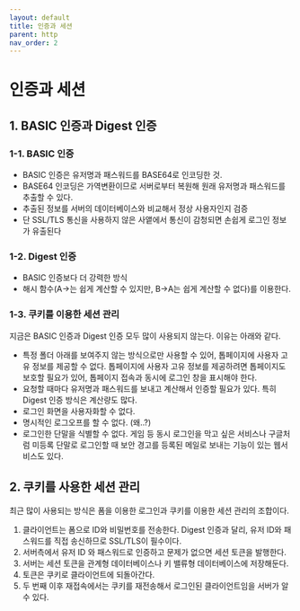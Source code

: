 ```yaml
---
layout: default
title: 인증과 세션
parent: http
nav_order: 2
---
```


# 인증과 세션

## 1. BASIC 인증과 Digest 인증

### 1-1. BASIC 인증

* BASIC 인증은 유저명과 패스워드를 BASE64로 인코딩한 것.
* BASE64 인코딩은 가역변환이므로 서버로부터 복원해 원래 유저명과 패스워드를 추출할 수 있다.
* 추출된 정보를 서버의 데이터베이스와 비교해서 정상 사용자인지 검증
* 단 SSL/TLS 통신을 사용하지 않은 사앹에서 통신이 감청되면 손쉽게 로그인 정보가 유출된다

### 1-2. Digest 인증

* BASIC 인증보다 더 강력한 방식
* 해시 함수\(A-&gt;는 쉽게 계산할 수 있지만, B-&gt;A는 쉽게 계산할 수 없다\)를 이용한다.

### 1-3. 쿠키를 이용한 세션 관리

지금은 BASIC 인증과 Digest 인증 모두 많이 사용되지 않는다. 이유는 아래와 같다.

* 특정 폴더 아래를 보여주지 않는 방식으로만 사용할 수 있어, 톱페이지에 사용자 고유 정보를 제공할 수 없다. 톱페이지에 사용자 고유 정보를 제공하려면 톱페이지도 보호할 필요가 있어, 톱페이지 접속과 동시에 로그인 창을 표시해야 한다.
* 요청할 때마다 유저명과 패스워드를 보내고 계산해서 인증할 필요가 있다. 특히 Digest 인증 방식은 계산량도 많다.
* 로그인 화면을 사용자화할 수 없다.
* 명시적인 로그오프를 할 수 없다. \(왜..?\)
* 로그인한 단말을 식별할 수 없다. 게임 등 동시 로그인을 막고 싶은 서비스나 구글처럼 미등록 단말로 로그인할 때 보안 경고를 등록된 메일로 보내는 기능이 있는 웹서비스도 있다.

## 2. 쿠키를 사용한 세션 관리

최근 많이 사용되는 방식은 폼을 이용한 로그인과 쿠키를 이용한 세션 관리의 조합이다.

1. 클라이언트는 폼으로 ID와 비밀번호를 전송한다. Digest 인증과 달리, 유저 ID와 패스워드를 직접 송신하므로 SSL/TLS이 필수이다.
2. 서버측에서 유저 ID 와 패스워드로 인증하고 문제가 없으면 세션 토큰을 발행한다.
3. 서버는 세션 토큰을 관계형 데이터베이스나 키 밸류형 데이터베이스에 저장해둔다.
4. 토큰은 쿠키로 클라이언트에 되돌아간다.
5. 두 번째 이후 재접속에서는 쿠키를 재전송해서 로그인된 클라이언트임을 서버가 알 수 있다.

